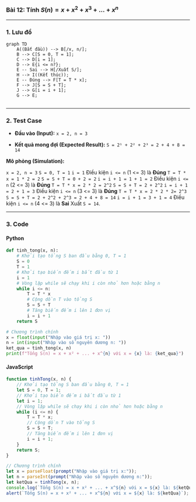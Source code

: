 ### Bài 12: Tính $S(n) = x + x^2 + x^3 + \ldots + x^n$

---

### **1. Lưu đồ**

```mermaid
graph TD
    A((Bắt đầu)) --> B[/x, n/];
    B --> C[S = 0, T = 1];
    C --> D[i = 1];
    D --> E{i <= n?};
    E -- Sai --> H[/Xuất S/];
    H --> I((Kết thúc));
    E -- Đúng --> F[T = T * x];
    F --> J[S = S + T];
    J --> G[i = i + 1];
    G --> E;
    
```

---

### **2. Test Case**

- **Đầu vào (Input):** `x = 2, n = 3`

- **Kết quả mong đợi (Expected Result):** `S = 2¹ + 2² + 2³ = 2 + 4 + 8 = 14`


**Mô phỏng (Simulation):**

`x = 2, n = 3`
`S = 0, T = 1`
`i = 1`
Điều kiện `i <= n` (1 <= 3) là **Đúng**
	`T = T * x = 1 * 2 = 2`
    `S = S + T = 0 + 2 = 2`
    `i = i + 1 = 1 + 1 = 2`
Điều kiện `i <= n` (2 <= 3) là **Đúng**
    `T = T * x = 2 * 2 = 2^2`
    `S = S + T = 2 + 2^2`
    `i = i + 1 = 2 + 1 = 3`
Điều kiện `i <= n` (3 <= 3) là **Đúng**
	`T = T * x = 2 * 2 * 2= 2^3`
    `S = S + T = 2 + 2^2 + 2^3 = 2 + 4 + 8 = 14`
    `i = i + 1 = 3 + 1 = 4`
Điều kiện `i <= n` (4 <= 3) là **Sai**
Xuất `S = 14`.

---

### **3. Code**

#### **Python**

```python
def tinh_tong(x, n):
    # Khởi tạo tổng S ban đầu bằng 0, T = 1
    S = 0
    T = 1
    # Khởi tạo biến đếm i bắt đầu từ 1
    i = 1
    # Vòng lặp while sẽ chạy khi i còn nhỏ hơn hoặc bằng n
    while i <= n:
	    T = T * x
        # Cộng dồn T vào tổng S
        S = S + T
        # Tăng biến đếm i lên 1 đơn vị
        i = i + 1
    return S

# Chương trình chính
x = float(input("Nhập vào giá trị x: "))
n = int(input("Nhập vào số nguyên dương n: "))
ket_qua = tinh_tong(x, n)
print(f"Tổng S(n) = x + x² + ... + x^{n} với x = {x} là: {ket_qua}")
```

#### **JavaScript**

```javascript
function tinhTong(x, n) {
    // Khởi tạo tổng S ban đầu bằng 0, T = 1
    let S = 0, T = 1;
    // Khởi tạo biến đếm i bắt đầu từ 1
    let i = 1;
    // Vòng lặp while sẽ chạy khi i còn nhỏ hơn hoặc bằng n
    while (i <= n) {
	    T = T * x;
        // Cộng dồn T vào tổng S
        S = S + T;
        // Tăng biến đếm i lên 1 đơn vị
        i = i + 1;
    }
    return S;
}

// Chương trình chính
let x = parseFloat(prompt("Nhập vào giá trị x:"));
let n = parseInt(prompt("Nhập vào số nguyên dương n:"));
let ketQua = tinhTong(x, n);
console.log(`Tổng S(n) = x + x² + ... + x^${n} với x = ${x} là: ${ketQua}`);
alert(`Tổng S(n) = x + x² + ... + x^${n} với x = ${x} là: ${ketQua}`);
```